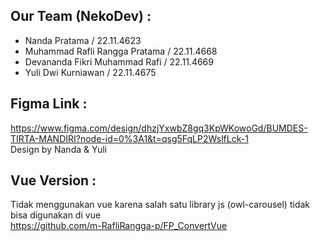 ## Our Team (NekoDev) :
- Nanda Pratama / 22.11.4623
- Muhammad Rafli Rangga Pratama / 22.11.4668
- Devananda Fikri Muhammad Rafi / 22.11.4669
- Yuli Dwi Kurniawan / 22.11.4675

## Figma Link :
https://www.figma.com/design/dhzjYxwbZ8gq3KpWKowoGd/BUMDES-TIRTA-MANDIRI?node-id=0%3A1&t=qsg5FqLP2WslfLck-1 \
Design by Nanda & Yuli

## Vue Version :
Tidak menggunakan vue karena salah satu library js (owl-carousel) tidak bisa digunakan di vue \
https://github.com/m-RafliRangga-p/FP_ConvertVue
